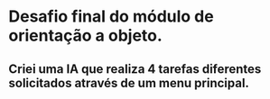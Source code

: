 <h1>Desafio final do módulo de orientação a objeto.</h1>

<h2>Criei uma IA que realiza 4 tarefas diferentes solicitados através de um menu principal.</h2>

